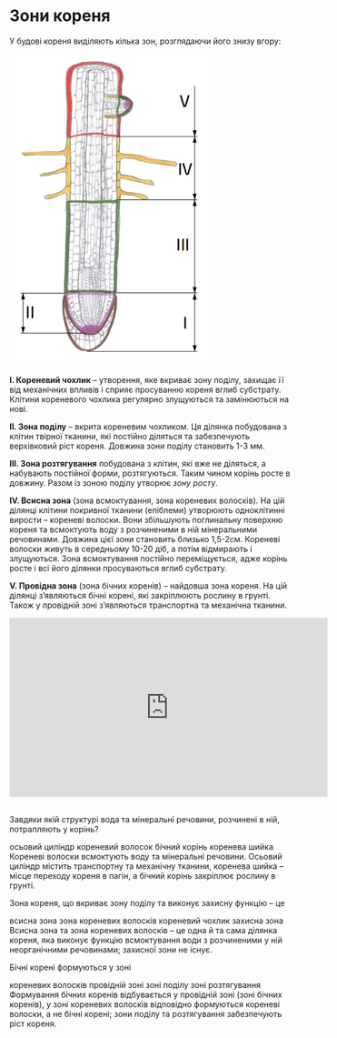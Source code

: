 
# Зони кореня
У будовi кореня видiляють кiлька зон, розглядаючи його знизу вгору:

<img class="image" width="350" src="zony.png" alt="Зони корення"/>

**I. Кореневий чохлик** – утворення, яке вкриває зону поділу, захищає її вiд механiчних впливiв i сприяє просуванню кореня вглиб субстрату. Клiтини кореневого чохлика регулярно злущуються та замiнюються на новi.

**II. Зона подiлу** – вкрита кореневим чохликом. Ця дiлянка побудована з клiтин твiрної тканини, якi постiйно дiляться та забезпечують верхiвковий рiст кореня. Довжина зони подiлу становить 1-3 мм.

**III. Зона розтягування** побудована з клiтин, якi вже не дiляться, а набувають постiйної форми, розтягуються. Таким чином корiнь росте в довжину. Разом iз
зоною подiлу утворює *зону росту*.

**IV. Всисна зона** (зона всмоктування, зона кореневих волоскiв). На цiй дiлянцi клiтини покривної тканини (епiблеми) утворюють одноклiтиннi вирости – кореневi волоски. Вони збiльшують поглинальну поверхню кореня та всмоктують воду з розчиненими в нiй мiнеральними речовинами. Довжина цiєї зони становить близько 1,5-2см. Кореневi волоски живуть в середньому 10-20 дiб, а потiм вiдмирають i злущуються. Зона всмоктування постiйно перемiщується, адже корiнь росте i всi його дiлянки просуваються вглиб субстрату.

**V. Провiдна зона** (зона бiчних коренiв) – найдовша зона кореня. На цiй дiлянцi з’являються бiчнi коренi, якi закрiплюють рослину в грунтi. Також у провiднiй зонi з’являються транспортна та механiчна тканини.

<div class="fluidMedia">
<iframe align="center" width="560" height="315" src="https://www.youtube.com/embed/RhmzWMf0TDQ" frameborder="0" allowfullscreen></iframe>
</div>
<div class="popup">
</div>

 <br>
<quiz correctLabel="correct" incorrectLabel="incorrect" checkLabel="check">
    <question text="">
        <p>Завдяки якій структурі вода та мінеральні речовини, розчинені в ній, потрапляють у корінь?</p>
        <answer>осьовий циліндр</answer>
        <answer correct>кореневий волосок</answer>
        <answer>бічний корінь</answer>
        <answer>коренева шийка</answer>
        <explanation>
        Кореневі волоски всмоктують воду та мінеральні речовини. Осьовий циліндр містить транспортну та механічну тканини, коренева шийка – місце переходу кореня в пагін, а бічний корінь закріплює рослину в грунті.
        </explanation>
    </question>
    <question text="">
        <p>Зона кореня, що вкриває зону поділу та виконує захисну функцію – це</p>
        <answer>всисна зона</answer>
        <answer>зона кореневих волосків</answer>
        <answer correct>кореневий чохлик</answer>
        <answer>захисна зона</answer>
        <explanation>
        Всисна зона та зона кореневих волосків – це одна й та сама ділянка кореня, яка виконує функцію всмоктування води з розчиненими у ній неорганічними речовинами; захисної зони не існує.
        </explanation>
    </question>
    <question text="">
        <p>Бічні корені формуються у зоні</p>
        <answer>кореневих волосків</answer>
        <answer correct>провідній зоні</answer>
        <answer>зоні поділу</answer>
        <answer>зоні розтягування</answer>
        <explanation>
        Формування бічних коренів відбувається у провідній зоні (зоні бічних коренів), у зоні кореневих волосків відповідно формуються кореневі волоски, а не бічні корені; зони поділу та розтягування забезпечують ріст кореня.
        </explanation>
    </question>
</quiz>